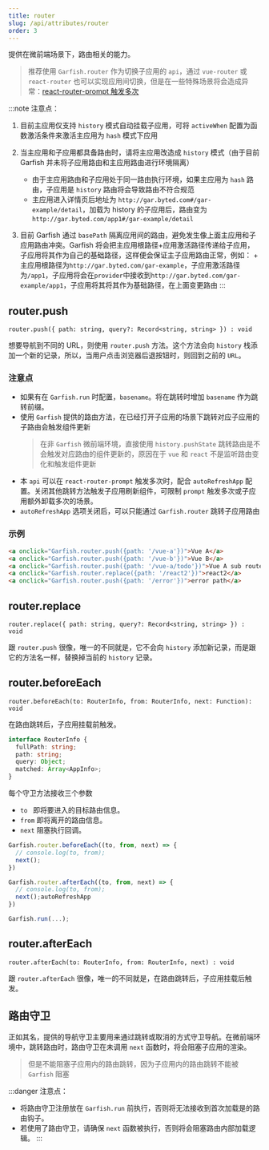 ```yaml
---
title: router
slug: /api/attributes/router
order: 3
---
```


提供在微前端场景下，路由相关的能力。

> 推荐使用 `Garfish.router` 作为切换子应用的 `api`，通过 `vue-router` 或 `react-router` 也可以实现应用间切换，但是在一些特殊场景将会造成异常：[react-router-prompt 触发多次](https://code.byted.org/pgcfe/gar/issues/5)

:::note 注意点：

1. 目前主应用仅支持 `history` 模式自动挂载子应用，可将 `activeWhen` 配置为函数激活条件来激活主应用为 `hash` 模式下应用

2. 当主应用和子应用都具备路由时，请将主应用改造成 `history` 模式（由于目前 Garfish 并未将子应用路由和主应用路由进行环境隔离）

   - 由于主应用路由和子应用处于同一路由执行环境，如果主应用为 `hash` 路由，子应用是 `history` 路由将会导致路由不符合规范
   - 主应用进入详情页后地址为 `http://gar.byted.com#/gar-example/detail`，加载为 history 的子应用后，路由变为`http://gar.byted.com/app1#/gar-example/detail`

3. 目前 Garfish 通过 `basePath` 隔离应用间的路由，避免发生像上面主应用和子应用路由冲突。Garfish 将会把主应用根路径+应用激活路径传递给子应用，子应用将其作为自己的基础路径，这样便会保证主子应用路由正常，例如： + 主应用根路径为`http://gar.byted.com/gar-example`，子应用激活路径为`/app1`，子应用将会在`provider`中接收到`http://gar.byted.com/gar-example/app1`，子应用将其将其作为基础路径，在上面变更路由
   :::

## router.push

`router.push({ path: string, query?: Record<string, string> }) : void`<br />

想要导航到不同的 URL，则使用 `router.push` 方法。这个方法会向 `history` 栈添加一个新的记录，所以，当用户点击浏览器后退按钮时，则回到之前的 `URL`。

### 注意点

- 如果有在 `Garfish.run` 时配置，`basename`。将在跳转时增加 `basename` 作为跳转前缀。
- 使用 `Garfish` 提供的路由方法，在已经打开子应用的场景下跳转对应子应用的子路由会触发组件更新
  > 在非 `Garfish` 微前端环境，直接使用 `history.pushState` 跳转路由是不会触发对应路由的组件更新的，原因在于 `vue` 和 `react` 不是监听路由变化和触发组件更新
- 本 `api` 可以在 `react-router-prompt` 触发多次时，配合 `autoRefreshApp` 配置。关闭其他跳转方法触发子应用刷新组件，可限制 `prompt` 触发多次或子应用额外卸载多次的场景。
- `autoRefreshApp` 选项关闭后，可以只能通过 `Garfish.router` 跳转子应用路由

### 示例

```html
<a onclick="Garfish.router.push({path: '/vue-a'})">Vue A</a>
<a onclick="Garfish.router.push({path: '/vue-b'})">Vue B</a>
<a onclick="Garfish.router.push({path: '/vue-a/todo'})">Vue A sub route</a>
<a onclick="Garfish.router.replace({path: '/react2'})">react2</a>
<a onclick="Garfish.router.push({path: '/error'})">error path</a>
```

## router.replace

`router.replace({ path: string, query?: Record<string, string> }) : void`

跟 `router.push` 很像，唯一的不同就是，它不会向 `history` 添加新记录，而是跟它的方法名一样，替换掉当前的 `history` 记录。

## router.beforeEach

`router.beforeEach(to: RouterInfo, from: RouterInfo, next: Function): void`

在路由跳转后，子应用挂载前触发。

```ts
interface RouterInfo {
  fullPath: string;
  path: string;
  query: Object;
  matched: Array<AppInfo>;
}
```

每个守卫方法接收三个参数

- `to ` 即将要进入的目标路由信息。
- `from` 即将离开的路由信息。
- `next` 阻塞执行回调。

```js
Garfish.router.beforeEach((to, from, next) => {
  // console.log(to, from);
  next();
})

Garfish.router.afterEach((to, from, next) => {
  // console.log(to, from);
  next();autoRefreshApp
})

Garfish.run(...);
```

## router.afterEach

`router.afterEach(to: RouterInfo, from: RouterInfo, next) : void`

跟 `router.afterEach` 很像，唯一的不同就是，在路由跳转后，子应用挂载后触发。

## 路由守卫

正如其名，提供的导航守卫主要用来通过跳转或取消的方式守卫导航。在微前端环境中，跳转路由时，路由守卫在未调用 `next` 函数时，将会阻塞子应用的渲染。

> 但是不能阻塞子应用内的路由跳转，因为子应用内的路由跳转不能被 `Garfish` 阻塞

:::danger 注意点：

- 将路由守卫注册放在 `Garfish.run` 前执行，否则将无法接收到首次加载是的路由钩子。
- 若使用了路由守卫，请确保 `next` 函数被执行，否则将会阻塞路由内部加载逻辑。
  :::
